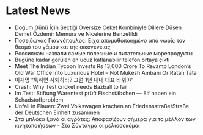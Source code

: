 # Latest News
-  Doğum Günü İçin Seçtiği Oversize Ceket Kombiniyle Dillere Düşen Demet Özdemir Memura ve Nicelerine Benzetildi
-  Ποσειδώνας Γιαννόπουλος: Είχα απομυθοποιημένο από νωρίς τον θεσμό του γάμου και της οικογένειας
-  Россиянам назвали самые полезные и питательные морепродукты
-  Bugüne kadar görülen en ucuz katlanabilir telefon ortaya çıktı
-  Meet The Indian Tycoon Invests Rs 13,000 Crore To Revamp London’s Old War Office Into Luxurious Hotel – Not Mukesh Ambani Or Ratan Tata
-  이재명 “툭하면 사퇴하라? 그럼 1년 내내 대표 바꿔야”
-  Crash: Why Test cricket needs Bazball to fail
-  Im Test: Stiftung Warentest prüft Fischstäbchen — Elf haben ein Schadstoffproblem
-  Unfall in Plauen: Zwei Volkswagen krachen an Friedensstraße/Straße der Deutschen Einheit zusammen
-  Στα μπλόκα ξανά οι αγρότες: Αποφασίζουν σήμερα για το μέλλον των κινητοποιήσεων - Στο Σύνταγμα οι μελισσοκόμοι
